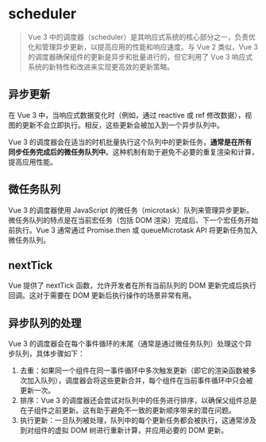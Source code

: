 # scheduler

> Vue 3 中的调度器（scheduler）是其响应式系统的核心部分之一，负责优化和管理异步更新，以提高应用的性能和响应速度。与 Vue 2 类似，Vue 3 的调度器确保组件的更新是异步和批量进行的，但它利用了 Vue 3 响应式系统的新特性和改进来实现更高效的更新策略。

## 异步更新

在 Vue 3 中，当响应式数据变化时（例如，通过 reactive 或 ref 修改数据），视图的更新不会立即执行。相反，这些更新会被加入到一个异步队列中。

Vue 3 的调度器会在适当的时机批量执行这个队列中的更新任务，**通常是在所有同步任务完成后的微任务队列中**。这种机制有助于避免不必要的重复渲染和计算，提高应用性能。

## 微任务队列

Vue 3 的调度器使用 JavaScript 的微任务（microtask）队列来管理异步更新。微任务队列的特点是在当前宏任务（包括 DOM 渲染）完成后、下一个宏任务开始前执行。Vue 3 通常通过 Promise.then 或 queueMicrotask API 将更新任务加入微任务队列。

## nextTick

Vue 提供了 nextTick 函数，允许开发者在所有当前队列的 DOM 更新完成后执行回调。这对于需要在 DOM 更新后执行操作的场景非常有用。


## 异步队列的处理

Vue 3 的调度器会在每个事件循环的末尾（通常是通过微任务队列）处理这个异步队列，具体步骤如下：

1. 去重：如果同一个组件在同一事件循环中多次触发更新（即它的渲染函数被多次加入队列），调度器会将这些更新合并，每个组件在当前事件循环中只会被更新一次。
2. 排序：Vue 3 的调度器还会尝试对队列中的任务进行排序，以确保父组件总是在子组件之前更新。这有助于避免不一致的更新顺序带来的潜在问题。
3. 执行更新：一旦队列被处理，队列中的每个更新任务都会被执行，这通常涉及到对组件的虚拟 DOM 树进行重新计算，并应用必要的 DOM 更新。